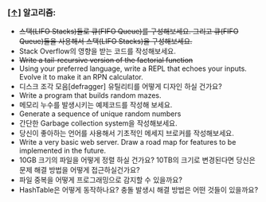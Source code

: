 ### [[↑]](#toc) <a name='algorithms'>알고리즘:</a>

* ~~스택(LIFO Stacks)들로 큐(FIFO Queue)를 구성해보세요. 그리고 큐(FIFO Queue)들을 사용해서 스택(LIFO Stacks)을 구성해보세요.~~
* Stack Overflow의 영향을 받는 코드를 작성해보세요.
* ~~Write a tail-recursive version of the factorial function~~
* Using your preferred language, write a REPL that echoes your inputs. Evolve it to make it an RPN calculator.
* 디스크 조각 모음[defragger] 유틸리티를 어떻게 디자인 하실 건가요?
* Write a program that builds random mazes.
* 메모리 누수를 발생시키는 예제코드를 작성해 보세요.
* Generate a sequence of unique random numbers
* 간단한 Garbage collection system을 작성해보세요.
* 당신이 좋아하는 언어를 사용해서 기초적인 메세지 브로커를 작성해보세요.
* Write a very basic web server. Draw a road map for features to be implemented in the future.
* 10GB 크기의 파일을 어떻게 정렬 하실 건가요? 10TB의 크기로 변경된다면 당신은 문제 해결 방법을 어떻게 접근하실건가요?
* 파일 중복을 어떻게 프로그래밍으로 감지할 수 있을까요?
* HashTable은 어떻게 동작하나요? 충돌 발생시 해결 방법은 어떤 것들이 있을까요?